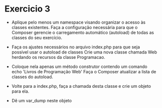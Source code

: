 # Exercicio 3 
 
- Aplique pelo menos um namespace visando organizar o acesso às classes existentes.
Faça a configuração necessária para que o Composer gerencie o carregamento automático (autoload) de todas as classes do seu exercício.

- Faça os ajustes necessários no arquivo index.php para que seja possível usar o autoload de classes
Crie uma nova classe chamada Web herdando os recursos da classe Programacao.

- Coloque nela apenas um método construtor contendo um comando echo 'Livros de Programação Web'
Faça o Composer atualizar a lista de classes do autoload.

- Volte para a index.php, faça a chamada desta classe e crie um objeto para ela.

- Dê um var_dump neste objeto